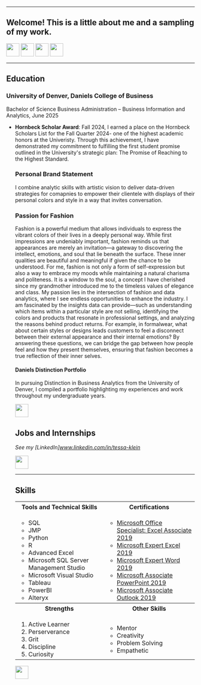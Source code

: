 <a name="top"></a>
<hr>

## Welcome! This is a little about me and a sampling of my work.
[<img src="https://user-images.githubusercontent.com/91146906/162140860-bfb69654-5603-49bd-a7a1-a836ab1c772c.svg" height="35"/>](#education)
[<img src="https://user-images.githubusercontent.com/91146906/152290724-72946642-3e58-4ba3-b5b8-b687628526b1.svg" height="35"/>](#DanielsDistinction)
[<img src="https://user-images.githubusercontent.com/91146906/162140921-207cd392-cfe5-40e6-a84e-0a16e19e405a.svg" height="35"/>](#profExp)
[<img src="https://user-images.githubusercontent.com/91146906/162140965-cf707805-9abd-43f7-8314-4f96794c44dc.svg" height="35"/>](#skills)

<a name="education"></a>
<hr>

## Education
### University of Denver, Daniels College of Business
Bachelor of Science Business Administration – Business Information and Analytics, June 2025

<ul>
  <li><b>Hornbeck Scholar Award</b>: Fall 2024, I earned a place on the Hornbeck Scholars List for the Fall Quarter 2024- one of the highest academic honors at the Univeristy. Through this achievement, I have demonstrated my commitment to fulfilling the first student promise outlined in the University's strategic plan: The Promise of Reaching to the Highest Standard. </li>

<a name="Personal Brand Statement"></a>
### Personal Brand Statement
I combine analytic skills with artistic vision to deliver data-driven strategies for comapnies to empower their clientele with displays of their personal colors and style in a way that invites conversation.


<a name="Passion for Fashion"></a>
### Passion for Fashion
Fashion is a powerful medium that allows individuals to express the vibrant colors of their lives in a deeply personal way. While first impressions are undeniably important, fashion reminds us that appearances are merely an invitation—a gateway to discovering the intellect, emotions, and soul that lie beneath the surface. These inner qualities are beautiful and meaningful if given the chance to be understood. For me, fashion is not only a form of self-expression but also a way to embrace my moods while maintaining a natural charisma and politeness. It is a window to the soul, a concept I have cherished since my grandmother introduced me to the timeless values of elegance and class.
My passion lies in the intersection of fashion and data analytics, where I see endless opportunities to enhance the industry. I am fascinated by the insights data can provide—such as understanding which items within a particular style are not selling, identifying the colors and products that resonate in professional settings, and analyzing the reasons behind product returns. For example, in formalwear, what about certain styles or designs leads customers to feel a disconnect between their external appearance and their internal emotions? By answering these questions, we can bridge the gap between how people feel and how they present themselves, ensuring that fashion becomes a true reflection of their inner selves.




<a name="DanielsDistinction"></a>
#### Daniels Distinction Portfolio
In pursuing Distinction in Business Analytics from the University of Denver, I compiled a portfolio highlighting my experiences and work throughout my undergraduate years. 

[<img src="https://user-images.githubusercontent.com/91146906/152291436-225cf6f7-2fb4-4c9c-b6bd-96a5010d3db7.svg" height="35"/>](https://github.com/TessaKlein/TKlein-Portfolio/tree/main/DanielsDistinctionPortfolio/#top)



## Jobs and Internships
<i>See my [LinkedIn]www.linkedin.com/in/tessa-klein</i>

[<img src="https://user-images.githubusercontent.com/91146906/152072378-b0168a2d-e85c-47c6-a272-fcfb3f6a44ae.svg" height="35"/>](#top)

<a name="skills"></a>
<hr>

## Skills

<table>
  <tr>
    <th>Tools and Technical Skills</th>
    <th>Certifications</th>
  </tr>
  <tr>
    <td>
     <ul>
        <li>SQL</li>
        <li>JMP</li>
        <li>Python</li>
        <li>R</li>
        <li>Advanced Excel</li>
        <li>Microsoft SQL Server Management Studio</li>
        <li>Microsoft Visual Studio</li>
        <li>Tableau</li>
       <li>PowerBI</li>
        <li>Alteryx</li>
      </ul>
    </td>
    <td>
     <ul>
        <li><a href = "https://www.credly.com/badges/6a4c6dcd-14bc-400c-aac2-c75ddce0066b">Microsoft Office Specialist: Excel Associate 2019</a></li>
        <li><a href = "https://www.credly.com/badges/50c68bce-02a6-4a78-b649-c728c9d39745">Microsoft Expert Excel 2019</a></li>
        <li><a href = "https://www.credly.com/badges/6d9cc146-9be4-40db-a174-2a8ac05e448c">Microsoft Expert Word 2019</a></li>
        <li><a href = "https://www.credly.com/badges/c395d865-d559-4f41-8d42-0a22d7e7a62c">Microsoft Associate PowerPoint 2019</a></li>
       <li><a href = "https://www.credly.com/badges/f4d1fccb-2c8c-44a7-997c-d909c1728a10">Microsoft Associate Outlook 2019</a></li>
      </ul>
    </td>
  </tr>
  <tr>
    <th>Strengths</th>
    <th>Other Skills</th>
 </tr>
 <tr>
   <td>
     <ol>
        <li>Active Learner</li>
        <li>Perserverance</li>
        <li>Grit</li>
        <li>Discipline</li>
        <li>Curiosity</li>
     </ol>
   </td>
   <td>
     <ul>
        <li>Mentor</li>
        <li>Creativity</li>
       <li>Problem Solving</li>
       <li>Empathetic</li>
     </ul>
   </td>
 </tr>
</table>

[<img src="https://user-images.githubusercontent.com/91146906/152072378-b0168a2d-e85c-47c6-a272-fcfb3f6a44ae.svg" height="35"/>](#top)

